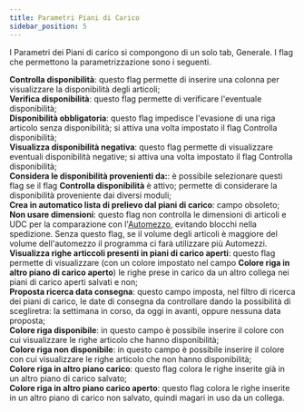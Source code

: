 ```yaml
---
title: Parametri Piani di Carico
sidebar_position: 5
---
```


I Parametri dei Piani di carico si compongono di un solo tab, Generale.
I flag che permettono la parametrizzazione sono i seguenti.        

**Controlla disponibilità**: questo flag permette di inserire una colonna per visualizzare la disponibilità degli articoli;      
**Verifica disponibilità**: questo flag permette di verificare l'eventuale disponibilità;       
**Disponibilità obbligatoria**: questo flag impedisce l'evasione di una riga articolo senza disponibilità; si attiva una volta impostato il flag Controlla disponibilità;                  
**Visualizza disponibilità negativa**: questo flag permette di visualizzare eventuali disponibilità negative; si attiva una volta impostato il flag Controlla disponibilità;     
**Considera le disponibilità provenienti da:**: è possibile selezionare questi flag se il flag **Controlla disponibilità** è attivo; permette di considerare la disponibilità proveniente dai diversi moduli;      
**Crea in automatico lista di prelievo dal piani di carico**: campo obsoleto;          
**Non usare dimensioni**: questo flag non controlla le dimensioni di articoli e UDC per la comparazione con l'[Automezzo](/docs/configurations/tables/logistics/motorvehicle), evitando blocchi nella spedizione. Senza questo flag, se il volume degli articoli è maggiore del volume dell'automezzo il programma ci farà utilizzare più Automezzi.            
**Visualizza righe articcoli presenti in piani di carico aperti**: questo flag permette di visualizzare (con un colore impostato nel campo 
**Colore riga in altro piano di carico aperto**) le righe prese in carico da un altro collega nei piani di carico aperti salvati e non;      
**Proposta ricerca data consegna**: questo campo imposta, nel filtro di ricerca dei piani di carico, le date di consegna da controllare dando la possibilità di scegliretra: la settimana in corso, da oggi in avanti, oppure nessuna data proposta;         
**Colore riga disponibile**: in questo campo è possibile inserire il colore con cui visualizzare le righe articolo che hanno disponibilità;       
**Colore riga non disponibile**: in questo campo è possibile inserire il colore con cui visualizzare le righe articolo che non hanno disponibilità;      
**Colore riga in altro piano carico**: questo flag colora le righe inserite già in un altro piano di carico salvato;      
**Colore riga in altro piano carico aperto**: questo flag colora le righe inserite in un altro piano di carico non salvato, quindi magari in uso da un collega.